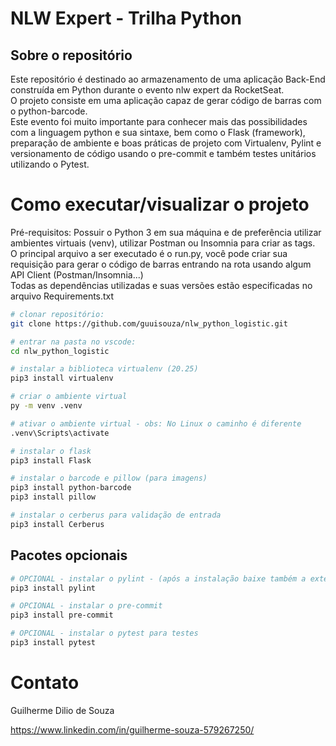 # NLW Expert - Trilha Python    

## Sobre o repositório  
Este repositório é destinado ao armazenamento de uma aplicação Back-End construída em Python durante o evento nlw expert da RocketSeat.  
O projeto consiste em uma aplicação capaz de gerar código de barras com o python-barcode.  
Este evento foi muito importante para conhecer mais das possibilidades com a linguagem python e sua sintaxe, bem como o Flask (framework), preparação de ambiente 
e boas práticas de projeto com Virtualenv, Pylint e versionamento de código usando o pre-commit e também testes unitários utilizando o Pytest.  

# Como executar/visualizar o projeto      
Pré-requisitos: Possuir o Python 3 em sua máquina e de preferência utilizar ambientes virtuais (venv), utilizar Postman ou Insomnia para criar as tags.  
O principal arquivo a ser executado é o run.py, você pode criar sua requisição para gerar o código de barras entrando na rota usando algum API Client (Postman/Insomnia...)  
Todas as dependências utilizadas e suas versões estão especificadas no arquivo Requirements.txt  

```bash
# clonar repositório:
git clone https://github.com/guuisouza/nlw_python_logistic.git

# entrar na pasta no vscode:
cd nlw_python_logistic

# instalar a biblioteca virtualenv (20.25)
pip3 install virtualenv

# criar o ambiente virtual
py -m venv .venv

# ativar o ambiente virtual - obs: No Linux o caminho é diferente
.venv\Scripts\activate

# instalar o flask
pip3 install Flask

# instalar o barcode e pillow (para imagens)
pip3 install python-barcode
pip3 install pillow

# instalar o cerberus para validação de entrada
pip3 install Cerberus
```

## Pacotes opcionais
```bash
# OPCIONAL - instalar o pylint - (após a instalação baixe também a extensão pylint do vscode reinicie o editor)
pip3 install pylint

# OPCIONAL - instalar o pre-commit
pip3 install pre-commit

# OPCIONAL - instalar o pytest para testes
pip3 install pytest
```




# Contato  

Guilherme Dilio de Souza  

https://www.linkedin.com/in/guilherme-souza-579267250/  
